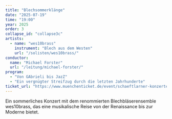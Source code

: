 ```yaml
---
title: "Blechsommerklänge"
date: "2025-07-19"
time: "19:00"
year: 2025
order: 3
collapse_id: "collapse3c"
artists:
  - name: "wes10brass"
    instrument: "Blech aus dem Westen"
    url: "/solisten/wes10brass/"
conductor:
  name: "Michael Forster"
  url: "/leitung/michael-forster/"
program:
  - "Von GAbrieli bis JazZ"
  - "Ein vergnügter Streifzug durch die letzten Jahrhunderte"
ticket_url: "https://www.muenchenticket.de/event/schaeftlarner-konzerte-2025-31548/428360/"
---
```


Ein sommerliches Konzert mit dem renommierten Blechbläserensemble wes10brass, das eine musikalische Reise von der Renaissance bis zur Moderne bietet.